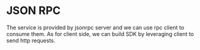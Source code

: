 # JSON RPC

The service is provided by jsonrpc server and  we can use rpc client to consume them. As for client side, we can build SDK by
leveraging client to send http requests.
